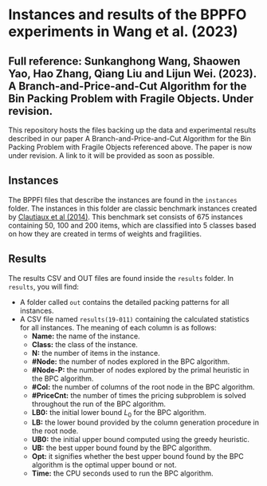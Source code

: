 # Instances and results of the BPPFO experiments in Wang et al. (2023)

## Full reference: Sunkanghong Wang, Shaowen Yao, Hao Zhang, Qiang Liu and Lijun Wei. (2023). A Branch-and-Price-and-Cut Algorithm for the Bin Packing Problem with Fragile Objects. Under revision.

This repository hosts the files backing up the data and experimental results described in our paper A Branch-and-Price-and-Cut Algorithm for the Bin Packing Problem with Fragile Objects referenced above. The paper is now under revision. A link to it will be provided as soon as possible.

## Instances

The BPPFI files that describe the instances are found in the `instances` folder. The instances in this folder are classic benchmark instances created by [Clautiaux et al (2014)](https://doi.org/10.1016/j.dam.2012.04.010). This benchmark set consists of 675 instances containing 50, 100 and 200 items, which are classified into 5 classes based on how they are created in terms of weights and fragilities.

## Results

The results CSV and OUT files are found inside the `results` folder. In ``results``, you will find:

- A folder called ``out`` contains the detailed packing patterns for all instances.
- A CSV file named ``results(19-011)`` containing the calculated statistics for all instances. The meaning of each column is as follows:
  - **Name:** the name of the instance.
  - **Class:** the class of the instance.
  - **N:** the number of items in the instance.
  - **#Node:** the number of nodes explored in the BPC algorithm.
  - **#Node-P:** the number of nodes explored by the primal heuristic in the BPC algorithm.
  - **#Col:** the number of columns of the root node in the BPC algorithm.
  - **#PriceCnt:** the number of times the pricing subproblem is solved throughout the run of the BPC algorithm.
  - **LB0:** the initial lower bound $L_0$ for the BPC algorithm.
  - **LB:** the lower bound provided by the column generation procedure in the root node.
  - **UB0:** the initial upper bound computed using the greedy heuristic.
  - **UB:** the best upper bound found by the BPC algorithm.
  - **Opt:** it signifies whether the best upper bound found by the BPC algorithm is the optimal upper bound or not.
  - **Time:** the CPU seconds used to run the BPC algorithm.